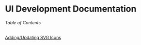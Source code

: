 # UI Development Documentation


###### Table of Contents

[Adding/Updating SVG Icons](https://github.com/PATRIC3/p3_web/docs/adding-icons.md)

